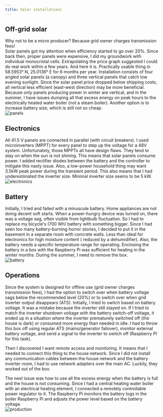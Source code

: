 ```yaml
---
title: Solar installations 
---
```

## Off-grid solar
Why not to be a micro producer? Because grid owner charges transmission fees!  
Solar panels got my attention when efficiency started to go over 20%. Since back then, proper panels were expensive, I did my groundwork with individual monocristal cells. Extrapolating the price graph suggested I could do real work within a few years. And here it is. Practically usable thing in 58.5953° N, 25.0136° E for 6 months per year.
Installation consists of four angled solar panels (a canopy) and three vertical panels that catch low evening sunlight. Since the solar panel price dropped below shipping costs, all vertical less efficient (east-west direction) may be more beneficial. Because only panels producing power in winter are vertical, and in the summer, I have issues dumping all that excess energy on peak hours to the electrically heated water boiler (not a steam boiler). Another option is to increase battery size, which is still not so cheap.  
![panels](https://lh3.googleusercontent.com/d/1iJM5pDUyzUt0WlHLCtUulVeloxdYd1wa)


## Electronics
All 41.5 V panels are connected in parallel (with circuit breakers). I used microinverters (MPPT) for every panel to step up the voltage for a 48V system. Unfortunately, those MPPTs all have design flaws. They tend to stay on when the sun is not shining. This means that solar panels consume power. I added rectifier diodes between the battery and the controller to mitigate this nasty issue.
Also, a low-power household thing may want 3.5kW peak power during the transient period. This also means that I had underestimated the inverter size. Minimal inverter size seems to be 5 kW.   
![electronics](https://lh3.googleusercontent.com/d/1ISBdvVlt_CvAM40NK5BQI7kARlO-AnVU)

## Battery
Initially, I tried and failed with a minuscule battery. Home appliances are not doing decent soft starts. When a power-hungry device was turned on, there was a voltage sag, often visible from lightbulb fluctuation. So I had to replace my bicycle's (700 Wh) battery with something bigger. 
Since I had seen too many battery-burning horror stories, I decided to put it in the basement in a separate room with concrete walls. Less than ideal for electronics for high moisture content ( reduced by a dehumidifier). Also, the battery needs a specific temperature range for operating. Enclosing the battery in a box with the Raspberry Pi was sufficient for heating in the winter months. During the summer, I need to remove the box.  
![battery](https://lh3.googleusercontent.com/d/1a1tAjWjReTbtsKbCWe-0twE8ZuB4dk25)


## Operations
Since the system is designed for offline use (grid owner charges transmission fees), I had the option to switch over when battery voltage sags below the recommended level (20%) or to switch over when grid inverter output disappears (ATS). Initially, I tried to switch based on battery voltage. It was a mistake because the inverter still stayed on. If I tried to match the inverter shutdown voltage with the battery switch-off voltage, it ended up in a situation where the inverter prematurely switched off (the house is dark) or consumed more energy than needed in idle. I had to throw this box off using regular ATS (mains/generator failover), monitor external battery voltage, and send a signal to the inverter to switch off (Raspberry PI for this task). 

Then I discovered I want remote access and monitoring. It means that I needed to connect this thing to the house network. Since I did not install any communication cables between the house network and the battery inverter room, I had to use network adapters over the main AC. Luckily, they worked out of the box. 

The next issue was how to use all the excess energy when the battery is full and the house is not consuming. Since I had a central heating water boiler with an electrical heating element, I connected a remotely controllable power regulator to it. The Raspberry Pi monitors the battery logs in the boiler Raspberry Pi and adjusts the power level based on the battery voltage.  
![production](https://lh3.googleusercontent.com/d/1O6cqliNtbBY6UH31A3XlHIoY-krU5jd8)

